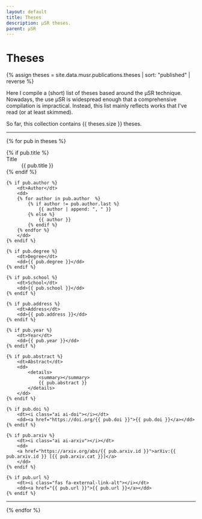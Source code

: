 ```yaml
---
layout: default
title: Theses
description: μSR theses.
parent: μSR
---
```


# Theses

{% assign theses = site.data.musr.publications.theses | sort: "published" | reverse %}

Here I compile a (short) list of theses based around the μSR technique.
Nowadays, the use μSR is widespread enough that a comprehensive compilation is
impractical.
Instead, this list mainly reflects works that I've read (or at least skimmed).

So far, this collection contains {{ theses.size }} theses.

<hr>

{% for pub in theses %}
<dl>
    {% if pub.title %}
        <dt>Title</dt>
        <dd>{{ pub.title }}</dd>
    {% endif %}

    {% if pub.author %}
        <dt>Author</dt>
        <dd>
        {% for author in pub.author  %}
            {% if author != pub.author.last %}
                {{ author | append: ", " }}
            {% else %}
                {{ author }}
            {% endif %}
        {% endfor %}
        </dd>
    {% endif %}
    
    {% if pub.degree %}
        <dt>Degree</dt>
        <dd>{{ pub.degree }}</dd>
    {% endif %}
    
    {% if pub.school %}
        <dt>School</dt>
        <dd>{{ pub.school }}</dd>
    {% endif %}
    
    {% if pub.address %}
        <dt>Address</dt>
        <dd>{{ pub.address }}</dd>
    {% endif %}
    
    {% if pub.year %}
        <dt>Year</dt>
        <dd>{{ pub.year }}</dd>
    {% endif %}
    
    {% if pub.abstract %}
        <dt>Abstract</dt>
        <dd>
            <details>
                <summary></summary>
                {{ pub.abstract }}
            </details>
        </dd>
    {% endif %}
    
    {% if pub.doi %}
        <dt><i class="ai ai-doi"></i></dt>
        <dd><a href="https://doi.org/{{ pub.doi }}">{{ pub.doi }}</a></dd>
    {% endif %}
    
    {% if pub.arxiv %}
        <dt><i class="ai ai-arxiv"></i></dt>
        <dd>
        <a href="https://arxiv.org/abs/{{ pub.arxiv.id }}">arXiv:{{ pub.arxiv.id }} [{{ pub.arxiv.cat }}]</a>
        </dd>
    {% endif %}
    
    {% if pub.url %}
        <dt><i class="fas fa-external-link-alt"></i></dt>
        <dd><a href="{{ pub.url }}">{{ pub.url }}</a></dd>
    {% endif %}
</dl>
<hr>
{% endfor %}
